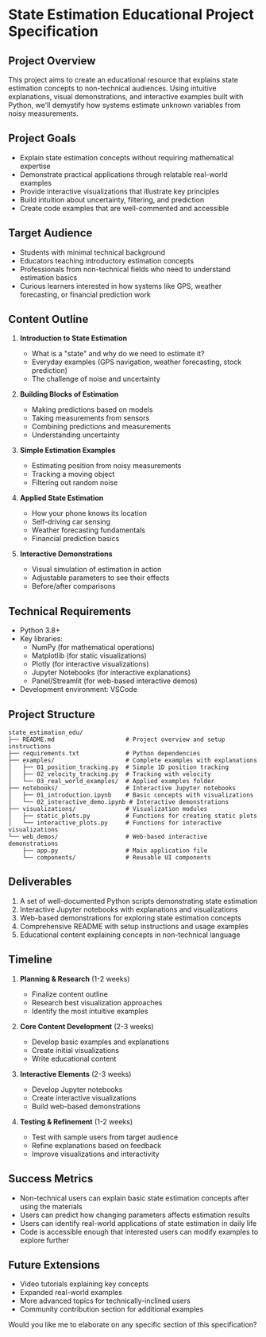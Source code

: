 # State Estimation Educational Project Specification

## Project Overview
This project aims to create an educational resource that explains state estimation concepts to non-technical audiences. Using intuitive explanations, visual demonstrations, and interactive examples built with Python, we'll demystify how systems estimate unknown variables from noisy measurements.

## Project Goals
- Explain state estimation concepts without requiring mathematical expertise
- Demonstrate practical applications through relatable real-world examples
- Provide interactive visualizations that illustrate key principles
- Build intuition about uncertainty, filtering, and prediction
- Create code examples that are well-commented and accessible

## Target Audience
- Students with minimal technical background
- Educators teaching introductory estimation concepts
- Professionals from non-technical fields who need to understand estimation basics
- Curious learners interested in how systems like GPS, weather forecasting, or financial prediction work

## Content Outline
1. **Introduction to State Estimation**
   - What is a "state" and why do we need to estimate it?
   - Everyday examples (GPS navigation, weather forecasting, stock prediction)
   - The challenge of noise and uncertainty

2. **Building Blocks of Estimation**
   - Making predictions based on models
   - Taking measurements from sensors
   - Combining predictions and measurements
   - Understanding uncertainty

3. **Simple Estimation Examples**
   - Estimating position from noisy measurements
   - Tracking a moving object
   - Filtering out random noise

4. **Applied State Estimation**
   - How your phone knows its location
   - Self-driving car sensing
   - Weather forecasting fundamentals
   - Financial prediction basics

5. **Interactive Demonstrations**
   - Visual simulation of estimation in action
   - Adjustable parameters to see their effects
   - Before/after comparisons

## Technical Requirements
- Python 3.8+
- Key libraries:
  - NumPy (for mathematical operations)
  - Matplotlib (for static visualizations)
  - Plotly (for interactive visualizations)
  - Jupyter Notebooks (for interactive explanations)
  - Panel/Streamlit (for web-based interactive demos)
- Development environment: VSCode

## Project Structure
```
state_estimation_edu/
├── README.md                    # Project overview and setup instructions
├── requirements.txt             # Python dependencies
├── examples/                    # Complete examples with explanations
│   ├── 01_position_tracking.py  # Simple 1D position tracking
│   ├── 02_velocity_tracking.py  # Tracking with velocity
│   └── 03_real_world_examples/  # Applied examples folder
├── notebooks/                   # Interactive Jupyter notebooks
│   ├── 01_introduction.ipynb    # Basic concepts with visualizations
│   └── 02_interactive_demo.ipynb # Interactive demonstrations
├── visualizations/              # Visualization modules
│   ├── static_plots.py          # Functions for creating static plots
│   └── interactive_plots.py     # Functions for interactive visualizations
└── web_demos/                   # Web-based interactive demonstrations
    ├── app.py                   # Main application file
    └── components/              # Reusable UI components
```

## Deliverables
1. A set of well-documented Python scripts demonstrating state estimation
2. Interactive Jupyter notebooks with explanations and visualizations
3. Web-based demonstrations for exploring state estimation concepts
4. Comprehensive README with setup instructions and usage examples
5. Educational content explaining concepts in non-technical language

## Timeline
1. **Planning & Research** (1-2 weeks)
   - Finalize content outline
   - Research best visualization approaches
   - Identify the most intuitive examples

2. **Core Content Development** (2-3 weeks)
   - Develop basic examples and explanations
   - Create initial visualizations
   - Write educational content

3. **Interactive Elements** (2-3 weeks)
   - Develop Jupyter notebooks
   - Create interactive visualizations
   - Build web-based demonstrations

4. **Testing & Refinement** (1-2 weeks)
   - Test with sample users from target audience
   - Refine explanations based on feedback
   - Improve visualizations and interactivity

## Success Metrics
- Non-technical users can explain basic state estimation concepts after using the materials
- Users can predict how changing parameters affects estimation results
- Users can identify real-world applications of state estimation in daily life
- Code is accessible enough that interested users can modify examples to explore further

## Future Extensions
- Video tutorials explaining key concepts
- Expanded real-world examples
- More advanced topics for technically-inclined users
- Community contribution section for additional examples

Would you like me to elaborate on any specific section of this specification?